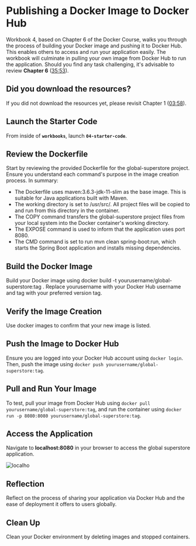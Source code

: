 # Publishing a Docker Image to Docker Hub

Workbook 4, based on Chapter 6 of the Docker Course, walks you through the process of building your Docker image and pushing it to Docker Hub. This enables others to access and run your application easily. The workbook will culminate in pulling your own image from Docker Hub to run the application. Should you find any task challenging, it's advisable to review **Chapter 6** ([35:53](https://youtu.be/s69slvfVp0I?t=2155)).

## **Did you download the resources?**

If you did not download the resources yet, please revisit Chapter 1 ([03:58](https://youtu.be/s69slvfVp0I?t=238)).

## **Launch the Starter Code**

From inside of **`workbooks`**, launch **`04-starter-code`**.

## **Review the Dockerfile**

Start by reviewing the provided Dockerfile for the global-superstore project. Ensure you understand each command's purpose in the image creation process. In summary:

- The Dockerfile uses maven:3.6.3-jdk-11-slim as the base image. This is suitable for Java applications built with Maven.
- The working directory is set to /usr/src/. All project files will be copied to and run from this directory in the container.
- The COPY command transfers the global-superstore project files from your local system into the Docker container's working directory.
- The EXPOSE command is used to inform that the application uses port 8080.
- The CMD command is set to run mvn clean spring-boot:run, which starts the Spring Boot application and installs missing dependencies.

## **Build the Docker Image**

Build your Docker image using docker build -t yourusername/global-superstore:tag . Replace yourusername with your Docker Hub username and tag with your preferred version tag.

## **Verify the Image Creation**

Use docker images to confirm that your new image is listed.

## **Push the Image to Docker Hub**

Ensure you are logged into your Docker Hub account using `docker login`. Then, push the image using `docker push yourusername/global-superstore:tag`.

## **Pull and Run Your Image**

To test, pull your image from Docker Hub using `docker pull yourusername/global-superstore:tag`, and run the container using `docker run -p 8080:8080 yourusername/global-superstore:tag`.

## **Access the Application**

Navigate to **localhost:8080** in your browser to access the global superstore application.

![localho](https://files.portive.com/f/learnthepart/o0qzl263kgoq8is0v8eir--717x614.png?size=700x599)

## **Reflection**

Reflect on the process of sharing your application via Docker Hub and the ease of deployment it offers to users globally.

## **Clean Up**

Clean your Docker environment by deleting images and stopped containers.
